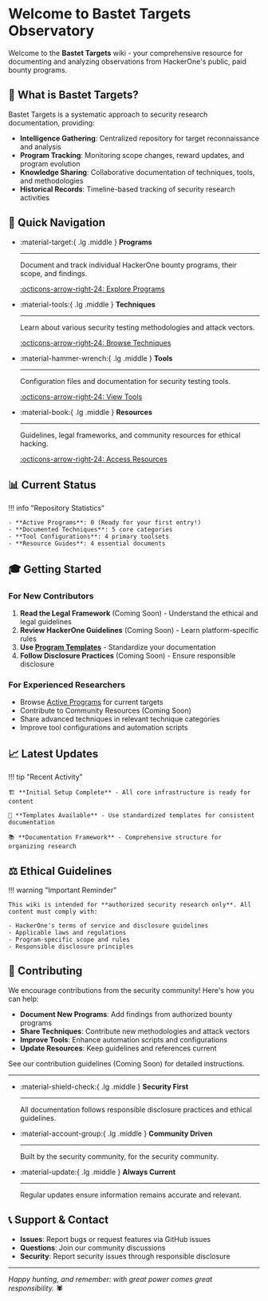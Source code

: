 # Welcome to Bastet Targets Observatory

Welcome to the **Bastet Targets** wiki - your comprehensive resource for documenting and analyzing observations from HackerOne's public, paid bounty programs.

<!-- ![HackerOne Observatory](assets/images/hero-banner.png) -->

## 🎯 What is Bastet Targets?

Bastet Targets is a systematic approach to security research documentation, providing:

- **Intelligence Gathering**: Centralized repository for target reconnaissance and analysis
- **Program Tracking**: Monitoring scope changes, reward updates, and program evolution
- **Knowledge Sharing**: Collaborative documentation of techniques, tools, and methodologies
- **Historical Records**: Timeline-based tracking of security research activities

## 🚀 Quick Navigation

<div class="grid cards" markdown>

-   :material-target:{ .lg .middle } **Programs**

    ---

    Document and track individual HackerOne bounty programs, their scope, and findings.

    [:octicons-arrow-right-24: Explore Programs](programs/)

-   :material-tools:{ .lg .middle } **Techniques**

    ---

    Learn about various security testing methodologies and attack vectors.

    [:octicons-arrow-right-24: Browse Techniques](techniques/)

-   :material-hammer-wrench:{ .lg .middle } **Tools**

    ---

    Configuration files and documentation for security testing tools.

    [:octicons-arrow-right-24: View Tools](tools/)

-   :material-book:{ .lg .middle } **Resources**

    ---

    Guidelines, legal frameworks, and community resources for ethical hacking.

    [:octicons-arrow-right-24: Access Resources](resources/)

</div>

## 📊 Current Status

!!! info "Repository Statistics"
    
    - **Active Programs**: 0 (Ready for your first entry!)
    - **Documented Techniques**: 5 core categories
    - **Tool Configurations**: 4 primary toolsets
    - **Resource Guides**: 4 essential documents

## 🎓 Getting Started

### For New Contributors

1. **Read the Legal Framework** (Coming Soon) - Understand the ethical and legal guidelines
2. **Review HackerOne Guidelines** (Coming Soon) - Learn platform-specific rules
3. **Use [Program Templates](programs/templates.md)** - Standardize your documentation
4. **Follow Disclosure Practices** (Coming Soon) - Ensure responsible disclosure

### For Experienced Researchers

- Browse [Active Programs](programs/active.md) for current targets
- Contribute to Community Resources (Coming Soon)
- Share advanced techniques in relevant technique categories
- Improve tool configurations and automation scripts

## 📈 Latest Updates

!!! tip "Recent Activity"
    
    🏗️ **Initial Setup Complete** - All core infrastructure is ready for content
    
    🎯 **Templates Available** - Use standardized templates for consistent documentation
    
    📚 **Documentation Framework** - Comprehensive structure for organizing research

## ⚖️ Ethical Guidelines

!!! warning "Important Reminder"
    
    This wiki is intended for **authorized security research only**. All content must comply with:
    
    - HackerOne's terms of service and disclosure guidelines
    - Applicable laws and regulations
    - Program-specific scope and rules
    - Responsible disclosure principles

## 🤝 Contributing

We encourage contributions from the security community! Here's how you can help:

- **Document New Programs**: Add findings from authorized bounty programs
- **Share Techniques**: Contribute new methodologies and attack vectors
- **Improve Tools**: Enhance automation scripts and configurations
- **Update Resources**: Keep guidelines and references current

See our contribution guidelines (Coming Soon) for detailed instructions.

---

<div class="grid cards" markdown>

-   :material-shield-check:{ .lg .middle } **Security First**

    ---

    All documentation follows responsible disclosure practices and ethical guidelines.

-   :material-account-group:{ .lg .middle } **Community Driven**

    ---

    Built by the security community, for the security community.

-   :material-update:{ .lg .middle } **Always Current**

    ---

    Regular updates ensure information remains accurate and relevant.

</div>

## 📞 Support & Contact

- **Issues**: Report bugs or request features via GitHub issues
- **Questions**: Join our community discussions
- **Security**: Report security issues through responsible disclosure

---

*Happy hunting, and remember: with great power comes great responsibility.* 🕷️
